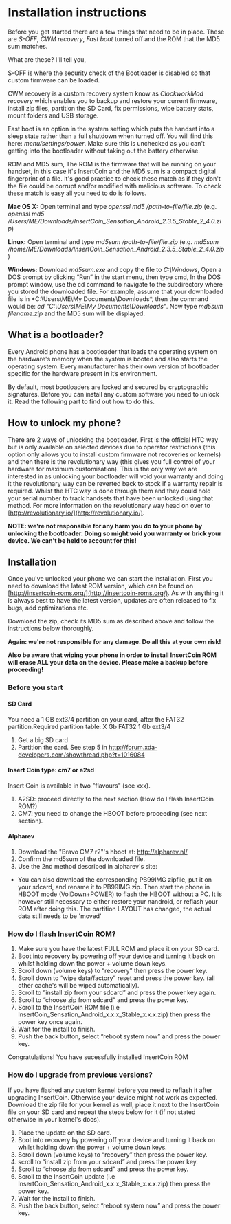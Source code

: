 # Installation instructions

Before you get started there are a few things that need to be in place. These are
*S-OFF*, *CWM recovery*, *Fast boot* turned off and the ROM that the MD5 sum matches. 

What are these? I'll tell you, 

S-OFF is where the security check of the Bootloader is disabled so that custom
firmware can be loaded. 

CWM recovery is a custom recovery system know as *ClockworkMod recovery* which
enables you to backup and restore your current firmware, install zip files,
partition the SD Card, fix permissions, wipe battery stats, mount folders and USB storage.

Fast boot is an option in the system setting which puts the handset into a
sleep state rather than a full shutdown when turned off. You will find this here:
*menu/settings/power*. Make sure this is unchecked as you can't getting into the
bootloader without taking out the battery otherwise. 

ROM and MD5 sum, The ROM is the firmware that will be running on your handset,
in this case it's InsertCoin and the MD5 sum is a compact digital fingerprint of
a file. It's good practice to check these match as if they don't the file could
be corrupt and/or modified with malicious software. To check these match is
easy all you need to do is follows. 

**Mac OS X:** Open terminal and type *openssl md5 /path-to-file/file.zip* 
(e.g. *openssl md5 /Users/ME/Downloads/InsertCoin_Sensation_Android_2.3.5_Stable_2_4.0.zip*)

**Linux:** Open terminal and type *md5sum /path-to-file/file.zip*
(e.g. *md5sum /home/ME/Downloads/InsertCoin_Sensation_Android_2.3.5_Stable_2_4.0.zip*)

**Windows:** Download *md5sum.exe* and copy the file to *C:\Windows*, Open a DOS
prompt by clicking “Run” in the start menu, then type cmd, In the DOS prompt
window, use the cd command to navigate to the subdirectory where you stored
the downloaded file. For example, assume that your downloaded file is in
*C:\Users\ME\My Documents\Downloads\*, then the command would be:
*cd "C:\Users\ME\My Documents\Downloads"*. Now type *md5sum filename.zip* and
the MD5 sum will be displayed.

## What is a bootloader?
Every Android phone has a bootloader that loads the operating system on the
hardware's memory when the system is booted and also starts the operating system.
Every manufacturer has their own version of bootloader specific for the hardware
present in it’s environment.

By default, most bootloaders are locked and secured by cryptographic signatures.
Before you can install any custom software you need to unlock it. Read the following
part to find out how to do this.

## How to unlock my phone?
There are 2 ways of unlocking the bootloader. First is the official HTC way but is
only available on selected devices due to operator restrictions (this option
only allows you to install custom firmware not recoveries or kernels) and then
there is the revolutionary way (this gives you full control of your hardware for
maximum customisation). This is the only way we are interested in as unlocking
your bootloader will void your warranty and doing it the revolutionary way can
be reverted back to stock if a warranty repair is required. Whilst the HTC way
is done through them and they could hold your serial number to track handsets
that have been unlocked using that method. For more information on the
revolutionary way head on over to [http://revolutionary.io/](http://revolutionary.io/).

**NOTE: we're not responsible for any harm you do to your phone by unlocking the
bootloader. Doing so might void you warranty or brick your device. We can't be
held to account for this!**

## Installation
Once you've unlocked your phone we can start the installation. First you need to
download the latest ROM version, which can be found on
[http://insertcoin-roms.org/](http://insertcoin-roms.org/).
As with anything it is always best to have the latest version, updates are often released
to fix bugs, add optimizations etc.

Download the zip, check its MD5 sum as described above and follow the instructions
below thoroughly.

**Again: we're not responsible for any damage. Do all this at your own risk!**

**Also be aware that wiping your phone in order to install InsertCoin ROM will
erase ALL your data on the device. Please make a backup before proceeding!**

### Before you start

#### SD Card
You need a 1 GB ext3/4 partition on your card, after the FAT32 partition.Required partition table:
X Gb FAT32
1 Gb ext3/4

01. Get a big SD card
02. Partition the card. See step 5 in  http://forum.xda-developers.com/showthread.php?t=1016084

#### Insert Coin type: cm7 or a2sd
Insert Coin is available in two "flavours" (see xxx).
1. A2SD: proceed directly to the next section (How do I flash InsertCoin ROM?)
2. CM7: you need to change the HBOOT before proceeding (see next section). 

#### Alpharev
01. Download the "Bravo CM7 r2"'s hboot at: http://alpharev.nl/ 
02. Confirm the md5sum of the downloaded file.
02. Use the 2nd method described in alpharev's site: 
- You can also download the corresponding PB99IMG zipfile, put it on your sdcard, and rename it to PB99IMG.zip. Then start the phone in HBOOT mode (VolDown+POWER) to flash the HBOOT without a PC. It is however still necessary to either restore your nandroid, or reflash your ROM after doing this. The partition LAYOUT has changed, the actual data still needs to be 'moved'

### How do I flash InsertCoin ROM?
 1. Make sure you have the latest FULL ROM and place it on your SD card. 
 2. Boot into recovery by powering off your device and turning it back on
    whilst holding down the power + volume down keys.
 3. Scroll down (volume keys) to “recovery” then press the power key.
 4. Scroll down to “wipe data/factory” reset and press the power key.
    (all other cache's will be wiped automatically).
 6. Scroll to ”install zip from your sdcard” and press the power key again.
 7. Scroll to “choose zip from sdcard” and press the power key.
 8. Scroll to the InsertCoin ROM file (i.e InsertCoin_Sensation_Android_x.x.x_Stable_x.x.x.zip)
    then press the power key once again.
 9. Wait for the install to finish.
 10. Push the back button, select “reboot system now” and press the power key.

Congratulations! You have sucessfully installed InsertCoin ROM
 
### How do I upgrade from previous versions?
If you have flashed any custom kernel before you need to reflash it after upgrading InsertCoin.
Otherwise your device might not work as expected. Download the zip file for your kernel as
well, place it next to the InsertCoin file on your SD card and repeat the steps
below for it (if not stated otherwise in your kernel's docs).

 1. Place the update on the SD card. 
 2. Boot into recovery by powering off your device and turning it back on
    whilst holding down the power + volume down keys.
 3. Scroll down (volume keys) to “recovery” then press the power key.
 4. scroll to “install zip from your sdcard” and press the power key.
 5. Scroll to “choose zip from sdcard” and press the power key.
 8. Scroll to the InsertCoin update (i.e InsertCoin_Sensation_Android_x.x.x_Stable_x.x.x.zip)
    then press the power key.
 9. Wait for the install to finish.
 10. Push the back button, select “reboot system now” and press the power key.